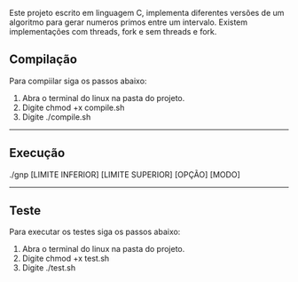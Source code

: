 Este projeto escrito em linguagem C, implementa diferentes versões de um algoritmo para gerar numeros primos entre um intervalo.
Existem implementações com threads, fork e sem threads e fork.


## Compilação

Para compiilar siga os passos abaixo:

1. Abra o terminal do linux na pasta do projeto.
2. Digite chmod +x compile.sh
3. Digite ./compile.sh

---

## Execução

./gnp [LIMITE INFERIOR] [LIMITE SUPERIOR] [OPÇÃO] [MODO] 

---

## Teste

Para executar os testes siga os passos abaixo:

1. Abra o terminal do linux na pasta do projeto.
2. Digite chmod +x test.sh
3. Digite ./test.sh